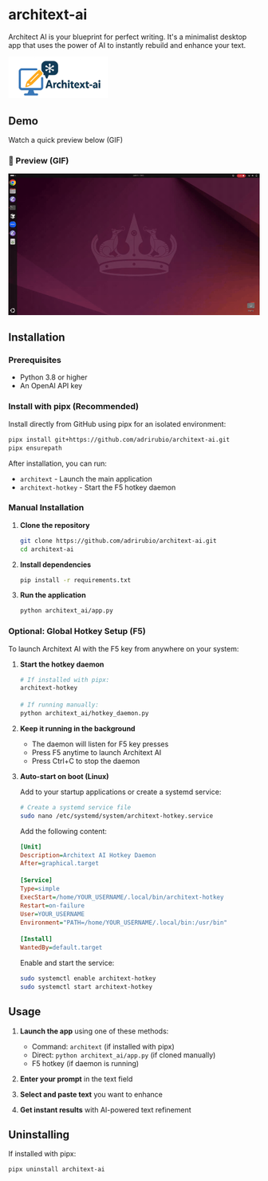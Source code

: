 # architext-ai

Architect AI is your blueprint for perfect writing. It's a minimalist desktop app that uses the power of AI to instantly rebuild and enhance your text.

<p align="left">
  <img src="architext-ai-logo-small.png"
       alt="architext-ai-logo"
       width="200">
</p>

## Demo

Watch a quick preview below (GIF)

### 🔹 Preview (GIF)
![Architext AI - Preview](https://github.com/adrirubio/demo-files/raw/main/architext-ai-demo.gif)

## Installation

### Prerequisites
- Python 3.8 or higher
- An OpenAI API key

### Install with pipx (Recommended)

Install directly from GitHub using pipx for an isolated environment:

```bash
pipx install git+https://github.com/adrirubio/architext-ai.git
pipx ensurepath
```

After installation, you can run:
- `architext` - Launch the main application
- `architext-hotkey` - Start the F5 hotkey daemon

### Manual Installation

1. **Clone the repository**
   ```bash
   git clone https://github.com/adrirubio/architext-ai.git
   cd architext-ai
   ```

2. **Install dependencies**
   ```bash
   pip install -r requirements.txt
   ```

3. **Run the application**
   ```bash
   python architext_ai/app.py
   ```

### Optional: Global Hotkey Setup (F5)

To launch Architext AI with the F5 key from anywhere on your system:

1. **Start the hotkey daemon**
   ```bash
   # If installed with pipx:
   architext-hotkey
   
   # If running manually:
   python architext_ai/hotkey_daemon.py
   ```

2. **Keep it running in the background**
   - The daemon will listen for F5 key presses
   - Press F5 anytime to launch Architext AI
   - Press Ctrl+C to stop the daemon

3. **Auto-start on boot (Linux)**

   Add to your startup applications or create a systemd service:
   ```bash
   # Create a systemd service file
   sudo nano /etc/systemd/system/architext-hotkey.service
   ```

   Add the following content:
   ```ini
   [Unit]
   Description=Architext AI Hotkey Daemon
   After=graphical.target

   [Service]
   Type=simple
   ExecStart=/home/YOUR_USERNAME/.local/bin/architext-hotkey
   Restart=on-failure
   User=YOUR_USERNAME
   Environment="PATH=/home/YOUR_USERNAME/.local/bin:/usr/bin"

   [Install]
   WantedBy=default.target
   ```

   Enable and start the service:
   ```bash
   sudo systemctl enable architext-hotkey
   sudo systemctl start architext-hotkey
   ```

## Usage

1. **Launch the app** using one of these methods:
   - Command: `architext` (if installed with pipx)
   - Direct: `python architext_ai/app.py` (if cloned manually)
   - F5 hotkey (if daemon is running)

2. **Enter your prompt** in the text field

3. **Select and paste text** you want to enhance

4. **Get instant results** with AI-powered text refinement

## Uninstalling

If installed with pipx:
```bash
pipx uninstall architext-ai
```

